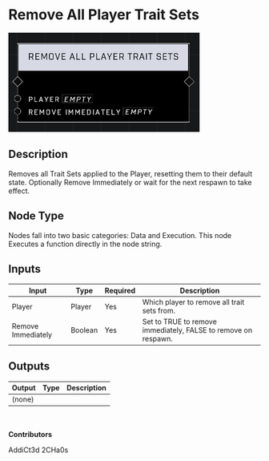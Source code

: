 # Remove All Player Trait Sets
![](../../../.gitbook/assets/remove-all-player-trait-sets.png)
## Description
Removes all Trait Sets applied to the Player, resetting them to their default state. Optionally Remove Immediately or wait for the next respawn to take effect.

## Node Type
Nodes fall into two basic categories: Data and Execution. This node Executes a function directly in the node string.

## Inputs
| Input | Type | Required | Description |
|------------------|------------------|----------|--------------------------------------------------------------|
| Player | Player | Yes | Which player to remove all trait sets from. |
| Remove Immediately | Boolean | Yes | Set to TRUE to remove immediately, FALSE to remove on respawn. |


## Outputs
| Output | Type | Description |
|------------------|------------------|--------------------------------------------------------------|
| (none) | | |

\
\
**Contributors**

AddiCt3d 2CHa0s